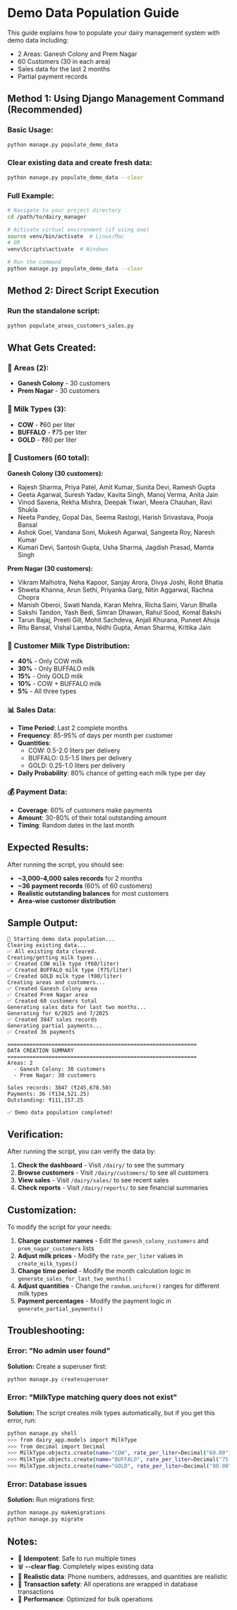 # Demo Data Population Guide

This guide explains how to populate your dairy management system with demo data including:
- 2 Areas: Ganesh Colony and Prem Nagar
- 60 Customers (30 in each area)
- Sales data for the last 2 months
- Partial payment records

## Method 1: Using Django Management Command (Recommended)

### Basic Usage:
```bash
python manage.py populate_demo_data
```

### Clear existing data and create fresh data:
```bash
python manage.py populate_demo_data --clear
```

### Full Example:
```bash
# Navigate to your project directory
cd /path/to/dairy_manager

# Activate virtual environment (if using one)
source venv/bin/activate  # Linux/Mac
# OR
venv\Scripts\activate  # Windows

# Run the command
python manage.py populate_demo_data --clear
```

## Method 2: Direct Script Execution

### Run the standalone script:
```bash
python populate_areas_customers_sales.py
```

## What Gets Created:

### 🏢 Areas (2):
- **Ganesh Colony** - 30 customers
- **Prem Nagar** - 30 customers

### 🥛 Milk Types (3):
- **COW** - ₹60 per liter
- **BUFFALO** - ₹75 per liter  
- **GOLD** - ₹80 per liter

### 👥 Customers (60 total):

**Ganesh Colony (30 customers):**
- Rajesh Sharma, Priya Patel, Amit Kumar, Sunita Devi, Ramesh Gupta
- Geeta Agarwal, Suresh Yadav, Kavita Singh, Manoj Verma, Anita Jain
- Vinod Saxena, Rekha Mishra, Deepak Tiwari, Meera Chauhan, Ravi Shukla
- Neeta Pandey, Gopal Das, Seema Rastogi, Harish Srivastava, Pooja Bansal
- Ashok Goel, Vandana Soni, Mukesh Agarwal, Sangeeta Roy, Naresh Kumar
- Kumari Devi, Santosh Gupta, Usha Sharma, Jagdish Prasad, Mamta Singh

**Prem Nagar (30 customers):**
- Vikram Malhotra, Neha Kapoor, Sanjay Arora, Divya Joshi, Rohit Bhatia
- Shweta Khanna, Arun Sethi, Priyanka Garg, Nitin Aggarwal, Rachna Chopra
- Manish Oberoi, Swati Nanda, Karan Mehra, Richa Saini, Varun Bhalla
- Sakshi Tandon, Yash Bedi, Simran Dhawan, Rahul Sood, Komal Bakshi
- Tarun Bajaj, Preeti Gill, Mohit Sachdeva, Anjali Khurana, Puneet Ahuja
- Ritu Bansal, Vishal Lamba, Nidhi Gupta, Aman Sharma, Kritika Jain

### 🛒 Customer Milk Type Distribution:
- **40%** - Only COW milk
- **30%** - Only BUFFALO milk
- **15%** - Only GOLD milk
- **10%** - COW + BUFFALO milk
- **5%** - All three types

### 📊 Sales Data:
- **Time Period**: Last 2 complete months
- **Frequency**: 85-95% of days per month per customer
- **Quantities**: 
  - COW: 0.5-2.0 liters per delivery
  - BUFFALO: 0.5-1.5 liters per delivery
  - GOLD: 0.25-1.0 liters per delivery
- **Daily Probability**: 80% chance of getting each milk type per day

### 💰 Payment Data:
- **Coverage**: 60% of customers make payments
- **Amount**: 30-80% of their total outstanding amount
- **Timing**: Random dates in the last month

## Expected Results:

After running the script, you should see:
- **~3,000-4,000 sales records** for 2 months
- **~36 payment records** (60% of 60 customers)
- **Realistic outstanding balances** for most customers
- **Area-wise customer distribution**

## Sample Output:
```
🚀 Starting demo data population...
Clearing existing data...
✅ All existing data cleared.
Creating/getting milk types...
✅ Created COW milk type (₹60/liter)
✅ Created BUFFALO milk type (₹75/liter)
✅ Created GOLD milk type (₹80/liter)
Creating areas and customers...
✅ Created Ganesh Colony area
✅ Created Prem Nagar area
✅ Created 60 customers total
Generating sales data for last two months...
Generating for 6/2025 and 7/2025
✅ Created 3847 sales records
Generating partial payments...
✅ Created 36 payments

============================================================
DATA CREATION SUMMARY
============================================================
Areas: 2
  - Ganesh Colony: 30 customers
  - Prem Nagar: 30 customers

Sales records: 3847 (₹245,678.50)
Payments: 36 (₹134,521.25)
Outstanding: ₹111,157.25

✅ Demo data population completed!
```

## Verification:

After running the script, you can verify the data by:

1. **Check the dashboard** - Visit `/dairy/` to see the summary
2. **Browse customers** - Visit `/dairy/customers/` to see all customers
3. **View sales** - Visit `/dairy/sales/` to see recent sales
4. **Check reports** - Visit `/dairy/reports/` to see financial summaries

## Customization:

To modify the script for your needs:

1. **Change customer names** - Edit the `ganesh_colony_customers` and `prem_nagar_customers` lists
2. **Adjust milk prices** - Modify the `rate_per_liter` values in `create_milk_types()`
3. **Change time period** - Modify the month calculation logic in `generate_sales_for_last_two_months()`
4. **Adjust quantities** - Change the `random.uniform()` ranges for different milk types
5. **Payment percentages** - Modify the payment logic in `generate_partial_payments()`

## Troubleshooting:

### Error: "No admin user found"
**Solution:** Create a superuser first:
```bash
python manage.py createsuperuser
```

### Error: "MilkType matching query does not exist"
**Solution:** The script creates milk types automatically, but if you get this error, run:
```bash
python manage.py shell
>>> from dairy_app.models import MilkType
>>> from decimal import Decimal
>>> MilkType.objects.create(name="COW", rate_per_liter=Decimal("60.00"))
>>> MilkType.objects.create(name="BUFFALO", rate_per_liter=Decimal("75.00"))
>>> MilkType.objects.create(name="GOLD", rate_per_liter=Decimal("80.00"))
```

### Error: Database issues
**Solution:** Run migrations first:
```bash
python manage.py makemigrations
python manage.py migrate
```

## Notes:

- 🔄 **Idempotent**: Safe to run multiple times
- 🗑️ **--clear flag**: Completely wipes existing data
- 📱 **Realistic data**: Phone numbers, addresses, and quantities are realistic
- 💾 **Transaction safety**: All operations are wrapped in database transactions
- 🎯 **Performance**: Optimized for bulk operations
